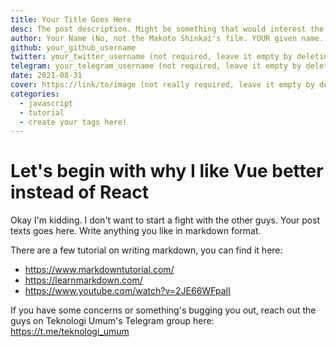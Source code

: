 ```yaml
---
title: Your Title Goes Here
desc: The post description. Might be something that would interest the reader in less than 100 wooooords.
author: Your Name (No, not the Makoto Shinkai's film. YOUR given name. But your online alias is also fine.)
github: your_github_username
twitter: your_twitter_username (not required, leave it empty by deleting this line)
telegram: your_telegram_username (not required, leave it empty by deleting this line)
date: 2021-08-31
cover: https://link/to/image (not really required, leave it empty by deleting this line)
categories:
  - javascript
  - tutorial
  - create your tags here!
---
```


# Let's begin with why I like Vue better instead of React

Okay I'm kidding. I don't want to start a fight with the other guys. Your post texts goes here. Write anything you like in markdown format.

There are a few tutorial on writing markdown, you can find it here:

- https://www.markdowntutorial.com/
- https://learnmarkdown.com/
- https://www.youtube.com/watch?v=2JE66WFpaII

If you have some concerns or something's bugging you out, reach out the guys on Teknologi Umum's Telegram group here: https://t.me/teknologi_umum
